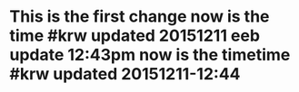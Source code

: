 This is the first change
now is the time #krw updated 20151211
eeb update 12:43pm
now is the timetime #krw updated 20151211-12:44
=======
